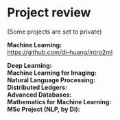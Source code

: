 # Project review
(Some projects are set to private) <br />

**Machine Learning:** <br />
https://github.com/di-huang/intro2ml

**Deep Learning:** <br />
**Machine Learning for Imaging:** <br />
**Natural Language Processing:** <br />
**Distributed Ledgers:** <br />
**Advanced Databases:** <br />
**Mathematics for Machine Learning:** <br />
**MSc Project (NLP, by Di):** <br />
